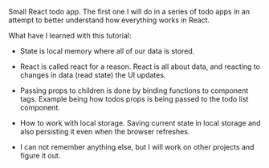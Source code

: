 Small React todo app. The first one I will do in a series of todo apps in an attempt to better understand how everything works in React.

What have I learned with this tutorial:

- State is local memory where all of our data is stored.
- React is called react for a reason. React is all about data, and reacting to changes in data (read state) the UI updates.
- Passing props to children is done by binding functions to component tags. Example being how todos props is being passed to the todo list component.
- How to work with local storage. Saving current state in local storage and also persisting it even when the browser refreshes.

- I can not remember anything else, but I will work on other projects and figure it out.
